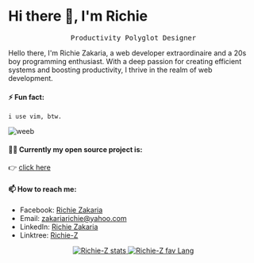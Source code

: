 # Hi there 👋, I'm Richie
<p align="center">
    <samp>Productivity Polyglot Designer</samp>
</p>

Hello there, I'm Richie Zakaria, a web developer extraordinaire and a 20s boy programming enthusiast. With a deep passion for creating efficient systems and boosting productivity, I thrive in the realm of web development.

#### ⚡ Fun fact: 
    i use vim, btw.

![weeb](https://media.tenor.com/mJ2PwwRWPVUAAAAC/weeb-anime.gif)

#### 👨‍💻 Currently my open source project is:
👉 [click here](https://github.com/Richie-Z/Richie-Z/blob/master/projects.md)
#### 📫 How to reach me:
 - Facebook: [Richie Zakaria](https://web.facebook.com/richie.zakaria.1/)
 - Email: [zakariarichie@yahoo.com](mailto:zakariarichie@yahoo.com)
 - LinkedIn: [Richie Zakaria](https://www.linkedin.com/in/richie-zakaria/)
 - Linktree: [Richie-Z](https://richie-z.github.io/linktree/)

<p align="center">
    <a href="https://github.com/richie-z">
        <img alt="Richie-Z stats" src="https://github-readme-stats.vercel.app/api?username=Richie-Z&count_private=true&show_icons=true&hide_title=true&include_all_commits=true">
          <img alt="Richie-Z fav Lang" src="https://github-readme-stats.vercel.app/api/top-langs/?username=Richie-Z&show_icons=true&count_private=true">
    </a>
</p>

<!--
**Richie-Z/Richie-Z** is a ✨ _special_ ✨ repository because its `README.md` (this file) appears on your GitHub profile.

Here are some ideas to get you started:

- 🔭 I’m currently working on
- 🌱 I’m currently learning ...
- 👯 I’m looking to collaborate on ...
- 🤔 I’m looking for help with ...
- 💬 Ask me about ...
- 📫 How to reach me: ...
-->
